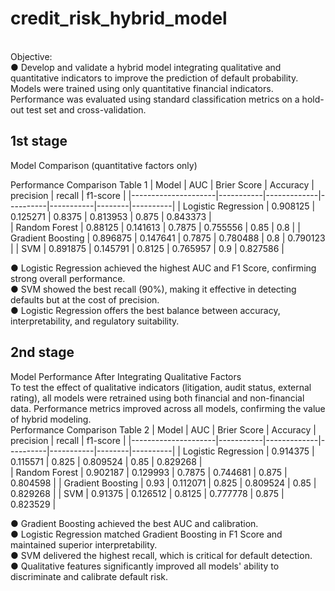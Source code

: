 # credit_risk_hybrid_model
<br/>
Objective:<br/>
● Develop and validate a hybrid model integrating qualitative and quantitative indicators to improve the prediction of default probability.
<be/>
Models were trained using only quantitative financial indicators. Performance was evaluated using standard classification metrics on a hold-out test set and cross-validation.<br/>



## 1st stage<br/>
Model Comparison (quantitative factors only)<br/>

Performance Comparison Table 1
| Model               |  AUC      | Brier Score | Accuracy | precision | recall | f1-score | 
|---------------------|-----------|-------------|----------|-----------|--------|----------|
| Logistic Regression | 0.908125  | 0.125271    | 0.8375   | 0.813953  | 0.875  | 0.843373 |        
| Random Forest       | 0.88125   | 0.141613    | 0.7875   | 0.755556  | 0.85   | 0.8      |
| Gradient Boosting   | 0.896875  | 0.147641    | 0.7875   | 0.780488  | 0.8    | 0.790123 |
| SVM                 | 0.891875  | 0.145791    | 0.8125   | 0.765957  | 0.9    | 0.827586 |


● Logistic Regression achieved the highest AUC and F1 Score, confirming strong overall performance.<br/>
● SVM showed the best recall (90%), making it effective in detecting defaults but at the cost of precision.<br/>
● Logistic Regression offers the best balance between accuracy, interpretability, and regulatory suitability.<br/>


## 2nd stage<br/>
Model Performance After Integrating Qualitative Factors
<br/>
To test the effect of qualitative indicators (litigation, audit status, external rating), all models were retrained using both financial and non-financial data. Performance metrics improved across all models, confirming the value of hybrid modeling.
<br/>
Performance Comparison Table 2
| Model               |  AUC      | Brier Score | Accuracy | precision | recall | f1-score | 
|---------------------|-----------|-------------|----------|-----------|--------|----------|
| Logistic Regression | 0.914375  | 0.115571    | 0.825    | 0.809524  | 0.85   | 0.829268 |        
| Random Forest       | 0.902187  | 0.129993    | 0.7875   | 0.744681  | 0.875  | 0.804598 |
| Gradient Boosting   | 0.93      | 0.112071    | 0.825    | 0.809524  | 0.85   | 0.829268 |
| SVM                 | 0.91375   | 0.126512    | 0.8125   | 0.777778  | 0.875  | 0.823529 |

● Gradient Boosting achieved the best AUC and calibration.<br/>
● Logistic Regression matched Gradient Boosting in F1 Score and maintained superior interpretability.<br/>
● SVM delivered the highest recall, which is critical for default detection.<br/>
● Qualitative features significantly improved all models' ability to discriminate and calibrate default risk.
